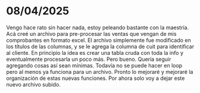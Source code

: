 # 08/04/2025

Vengo hace rato sin hacer nada, estoy peleando bastante con la maestría. Acá creé un archivo para pre-procesar las ventas que vengan de mis comprobantes en formato excel. El archivo simplemente fue modificado en los títulos de las columnas, y se le agrega la columna de cuit para identificar al cliente. En principio la idea es crear una tabla cruda con toda la info y eventualmente procesarla un poco más. Pero bueno. Quería seguir agregando cosas así sean mínimas. Todavía no se puede hacer en loop pero al menos ya funciona para un archivo. Pronto lo mejoraré y mejoraré la organización de estas nuevas funciones. Por ahora solo voy a dejar este nuevo archivo subido.
